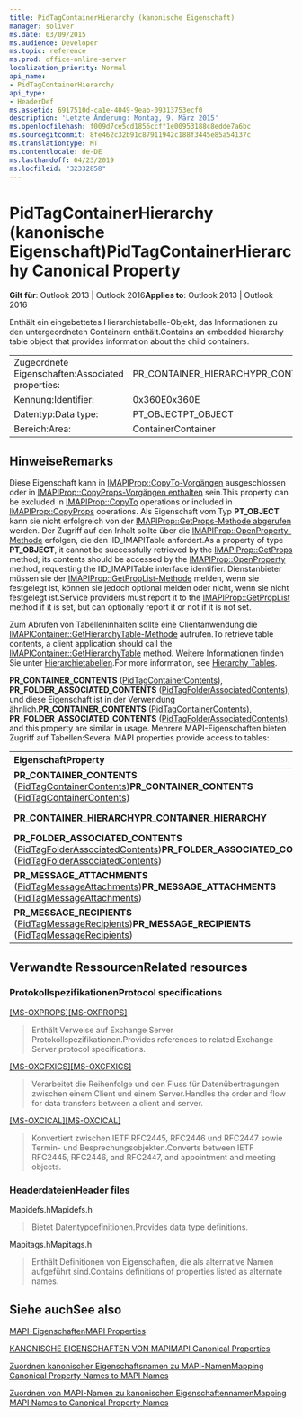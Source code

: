 ```yaml
---
title: PidTagContainerHierarchy (kanonische Eigenschaft)
manager: soliver
ms.date: 03/09/2015
ms.audience: Developer
ms.topic: reference
ms.prod: office-online-server
localization_priority: Normal
api_name:
- PidTagContainerHierarchy
api_type:
- HeaderDef
ms.assetid: 6917510d-ca1e-4049-9eab-09313753ecf0
description: 'Letzte Änderung: Montag, 9. März 2015'
ms.openlocfilehash: f009d7ce5cd1856ccff1e00953188c8edde7a6bc
ms.sourcegitcommit: 8fe462c32b91c87911942c188f3445e85a54137c
ms.translationtype: MT
ms.contentlocale: de-DE
ms.lasthandoff: 04/23/2019
ms.locfileid: "32332858"
---
```

# <a name="pidtagcontainerhierarchy-canonical-property"></a><span data-ttu-id="38ca7-103">PidTagContainerHierarchy (kanonische Eigenschaft)</span><span class="sxs-lookup"><span data-stu-id="38ca7-103">PidTagContainerHierarchy Canonical Property</span></span>

  
  
<span data-ttu-id="38ca7-104">**Gilt für**: Outlook 2013 | Outlook 2016</span><span class="sxs-lookup"><span data-stu-id="38ca7-104">**Applies to**: Outlook 2013 | Outlook 2016</span></span> 
  
<span data-ttu-id="38ca7-105">Enthält ein eingebettetes Hierarchietabelle-Objekt, das Informationen zu den untergeordneten Containern enthält.</span><span class="sxs-lookup"><span data-stu-id="38ca7-105">Contains an embedded hierarchy table object that provides information about the child containers.</span></span> 
  
|||
|:-----|:-----|
|<span data-ttu-id="38ca7-106">Zugeordnete Eigenschaften:</span><span class="sxs-lookup"><span data-stu-id="38ca7-106">Associated properties:</span></span>  <br/> |<span data-ttu-id="38ca7-107">PR_CONTAINER_HIERARCHY</span><span class="sxs-lookup"><span data-stu-id="38ca7-107">PR_CONTAINER_HIERARCHY</span></span>  <br/> |
|<span data-ttu-id="38ca7-108">Kennung:</span><span class="sxs-lookup"><span data-stu-id="38ca7-108">Identifier:</span></span>  <br/> |<span data-ttu-id="38ca7-109">0x360E</span><span class="sxs-lookup"><span data-stu-id="38ca7-109">0x360E</span></span>  <br/> |
|<span data-ttu-id="38ca7-110">Datentyp:</span><span class="sxs-lookup"><span data-stu-id="38ca7-110">Data type:</span></span>  <br/> |<span data-ttu-id="38ca7-111">PT_OBJECT</span><span class="sxs-lookup"><span data-stu-id="38ca7-111">PT_OBJECT</span></span>  <br/> |
|<span data-ttu-id="38ca7-112">Bereich:</span><span class="sxs-lookup"><span data-stu-id="38ca7-112">Area:</span></span>  <br/> |<span data-ttu-id="38ca7-113">Container</span><span class="sxs-lookup"><span data-stu-id="38ca7-113">Container</span></span>  <br/> |
   
## <a name="remarks"></a><span data-ttu-id="38ca7-114">Hinweise</span><span class="sxs-lookup"><span data-stu-id="38ca7-114">Remarks</span></span>

<span data-ttu-id="38ca7-115">Diese Eigenschaft kann in [IMAPIProp::CopyTo-Vorgängen](imapiprop-copyto.md) ausgeschlossen oder in [IMAPIProp::CopyProps-Vorgängen enthalten](imapiprop-copyprops.md) sein.</span><span class="sxs-lookup"><span data-stu-id="38ca7-115">This property can be excluded in [IMAPIProp::CopyTo](imapiprop-copyto.md) operations or included in [IMAPIProp::CopyProps](imapiprop-copyprops.md) operations.</span></span> <span data-ttu-id="38ca7-116">Als Eigenschaft vom Typ **PT_OBJECT** kann sie nicht erfolgreich von der [IMAPIProp::GetProps-Methode abgerufen](imapiprop-getprops.md) werden. Der Zugriff auf den Inhalt sollte über die [IMAPIProp::OpenProperty-Methode](imapiprop-openproperty.md) erfolgen, die den IID_IMAPITable anfordert.</span><span class="sxs-lookup"><span data-stu-id="38ca7-116">As a property of type **PT_OBJECT**, it cannot be successfully retrieved by the [IMAPIProp::GetProps](imapiprop-getprops.md) method; its contents should be accessed by the [IMAPIProp::OpenProperty](imapiprop-openproperty.md) method, requesting the IID_IMAPITable interface identifier.</span></span> <span data-ttu-id="38ca7-117">Dienstanbieter müssen sie der [IMAPIProp::GetPropList-Methode](imapiprop-getproplist.md) melden, wenn sie festgelegt ist, können sie jedoch optional melden oder nicht, wenn sie nicht festgelegt ist.</span><span class="sxs-lookup"><span data-stu-id="38ca7-117">Service providers must report it to the [IMAPIProp::GetPropList](imapiprop-getproplist.md) method if it is set, but can optionally report it or not if it is not set.</span></span> 
  
<span data-ttu-id="38ca7-118">Zum Abrufen von Tabelleninhalten sollte eine Clientanwendung die [IMAPIContainer::GetHierarchyTable-Methode](imapicontainer-gethierarchytable.md) aufrufen.</span><span class="sxs-lookup"><span data-stu-id="38ca7-118">To retrieve table contents, a client application should call the [IMAPIContainer::GetHierarchyTable](imapicontainer-gethierarchytable.md) method.</span></span> <span data-ttu-id="38ca7-119">Weitere Informationen finden Sie unter [Hierarchietabellen](hierarchy-tables.md).</span><span class="sxs-lookup"><span data-stu-id="38ca7-119">For more information, see [Hierarchy Tables](hierarchy-tables.md).</span></span> 
  
 <span data-ttu-id="38ca7-120">**PR_CONTAINER_CONTENTS** ([PidTagContainerContents](pidtagcontainercontents-canonical-property.md)), **PR_FOLDER_ASSOCIATED_CONTENTS** ([PidTagFolderAssociatedContents](pidtagfolderassociatedcontents-canonical-property.md)), und diese Eigenschaft ist in der Verwendung ähnlich.</span><span class="sxs-lookup"><span data-stu-id="38ca7-120">**PR_CONTAINER_CONTENTS** ([PidTagContainerContents](pidtagcontainercontents-canonical-property.md)), **PR_FOLDER_ASSOCIATED_CONTENTS** ([PidTagFolderAssociatedContents](pidtagfolderassociatedcontents-canonical-property.md)), and this property are similar in usage.</span></span> <span data-ttu-id="38ca7-121">Mehrere MAPI-Eigenschaften bieten Zugriff auf Tabellen:</span><span class="sxs-lookup"><span data-stu-id="38ca7-121">Several MAPI properties provide access to tables:</span></span> 
  
|<span data-ttu-id="38ca7-122">**Eigenschaft**</span><span class="sxs-lookup"><span data-stu-id="38ca7-122">**Property**</span></span>|<span data-ttu-id="38ca7-123">**Table**</span><span class="sxs-lookup"><span data-stu-id="38ca7-123">**Table**</span></span>|
|:-----|:-----|
|<span data-ttu-id="38ca7-124">**PR_CONTAINER_CONTENTS** ([PidTagContainerContents](pidtagcontainercontents-canonical-property.md))</span><span class="sxs-lookup"><span data-stu-id="38ca7-124">**PR_CONTAINER_CONTENTS** ([PidTagContainerContents](pidtagcontainercontents-canonical-property.md))</span></span>  <br/> |<span data-ttu-id="38ca7-125">Inhaltstabelle</span><span class="sxs-lookup"><span data-stu-id="38ca7-125">Contents table</span></span>  <br/> |
|<span data-ttu-id="38ca7-126">**PR_CONTAINER_HIERARCHY**</span><span class="sxs-lookup"><span data-stu-id="38ca7-126">**PR_CONTAINER_HIERARCHY**</span></span> <br/> |<span data-ttu-id="38ca7-127">Hierarchietabelle</span><span class="sxs-lookup"><span data-stu-id="38ca7-127">Hierarchy table</span></span>  <br/> |
|<span data-ttu-id="38ca7-128">**PR_FOLDER_ASSOCIATED_CONTENTS** ([PidTagFolderAssociatedContents](pidtagfolderassociatedcontents-canonical-property.md))</span><span class="sxs-lookup"><span data-stu-id="38ca7-128">**PR_FOLDER_ASSOCIATED_CONTENTS** ([PidTagFolderAssociatedContents](pidtagfolderassociatedcontents-canonical-property.md))</span></span>  <br/> |<span data-ttu-id="38ca7-129">Tabelle "Zugeordnete Inhalte"</span><span class="sxs-lookup"><span data-stu-id="38ca7-129">Associated contents table</span></span>  <br/> |
|<span data-ttu-id="38ca7-130">**PR_MESSAGE_ATTACHMENTS** ([PidTagMessageAttachments](pidtagmessageattachments-canonical-property.md))</span><span class="sxs-lookup"><span data-stu-id="38ca7-130">**PR_MESSAGE_ATTACHMENTS** ([PidTagMessageAttachments](pidtagmessageattachments-canonical-property.md))</span></span>  <br/> |<span data-ttu-id="38ca7-131">Anlagentabelle</span><span class="sxs-lookup"><span data-stu-id="38ca7-131">Attachment table</span></span>  <br/> |
|<span data-ttu-id="38ca7-132">**PR_MESSAGE_RECIPIENTS** ([PidTagMessageRecipients](pidtagmessagerecipients-canonical-property.md))</span><span class="sxs-lookup"><span data-stu-id="38ca7-132">**PR_MESSAGE_RECIPIENTS** ([PidTagMessageRecipients](pidtagmessagerecipients-canonical-property.md))</span></span>  <br/> |<span data-ttu-id="38ca7-133">Empfängertabelle</span><span class="sxs-lookup"><span data-stu-id="38ca7-133">Recipient table</span></span>  <br/> |
   
## <a name="related-resources"></a><span data-ttu-id="38ca7-134">Verwandte Ressourcen</span><span class="sxs-lookup"><span data-stu-id="38ca7-134">Related resources</span></span>

### <a name="protocol-specifications"></a><span data-ttu-id="38ca7-135">Protokollspezifikationen</span><span class="sxs-lookup"><span data-stu-id="38ca7-135">Protocol specifications</span></span>

<span data-ttu-id="38ca7-136">[[MS-OXPROPS]](https://msdn.microsoft.com/library/f6ab1613-aefe-447d-a49c-18217230b148%28Office.15%29.aspx)</span><span class="sxs-lookup"><span data-stu-id="38ca7-136">[[MS-OXPROPS]](https://msdn.microsoft.com/library/f6ab1613-aefe-447d-a49c-18217230b148%28Office.15%29.aspx)</span></span>
  
> <span data-ttu-id="38ca7-137">Enthält Verweise auf Exchange Server Protokollspezifikationen.</span><span class="sxs-lookup"><span data-stu-id="38ca7-137">Provides references to related Exchange Server protocol specifications.</span></span>
    
<span data-ttu-id="38ca7-138">[[MS-OXCFXICS]](https://msdn.microsoft.com/library/b9752f3d-d50d-44b8-9e6b-608a117c8532%28Office.15%29.aspx)</span><span class="sxs-lookup"><span data-stu-id="38ca7-138">[[MS-OXCFXICS]](https://msdn.microsoft.com/library/b9752f3d-d50d-44b8-9e6b-608a117c8532%28Office.15%29.aspx)</span></span>
  
> <span data-ttu-id="38ca7-139">Verarbeitet die Reihenfolge und den Fluss für Datenübertragungen zwischen einem Client und einem Server.</span><span class="sxs-lookup"><span data-stu-id="38ca7-139">Handles the order and flow for data transfers between a client and server.</span></span>
    
<span data-ttu-id="38ca7-140">[[MS-OXCICAL]](https://msdn.microsoft.com/library/a685a040-5b69-4c84-b084-795113fb4012%28Office.15%29.aspx)</span><span class="sxs-lookup"><span data-stu-id="38ca7-140">[[MS-OXCICAL]](https://msdn.microsoft.com/library/a685a040-5b69-4c84-b084-795113fb4012%28Office.15%29.aspx)</span></span>
  
> <span data-ttu-id="38ca7-141">Konvertiert zwischen IETF RFC2445, RFC2446 und RFC2447 sowie Termin- und Besprechungsobjekten.</span><span class="sxs-lookup"><span data-stu-id="38ca7-141">Converts between IETF RFC2445, RFC2446, and RFC2447, and appointment and meeting objects.</span></span>
    
### <a name="header-files"></a><span data-ttu-id="38ca7-142">Headerdateien</span><span class="sxs-lookup"><span data-stu-id="38ca7-142">Header files</span></span>

<span data-ttu-id="38ca7-143">Mapidefs.h</span><span class="sxs-lookup"><span data-stu-id="38ca7-143">Mapidefs.h</span></span>
  
> <span data-ttu-id="38ca7-144">Bietet Datentypdefinitionen.</span><span class="sxs-lookup"><span data-stu-id="38ca7-144">Provides data type definitions.</span></span>
    
<span data-ttu-id="38ca7-145">Mapitags.h</span><span class="sxs-lookup"><span data-stu-id="38ca7-145">Mapitags.h</span></span>
  
> <span data-ttu-id="38ca7-146">Enthält Definitionen von Eigenschaften, die als alternative Namen aufgeführt sind.</span><span class="sxs-lookup"><span data-stu-id="38ca7-146">Contains definitions of properties listed as alternate names.</span></span>
    
## <a name="see-also"></a><span data-ttu-id="38ca7-147">Siehe auch</span><span class="sxs-lookup"><span data-stu-id="38ca7-147">See also</span></span>



[<span data-ttu-id="38ca7-148">MAPI-Eigenschaften</span><span class="sxs-lookup"><span data-stu-id="38ca7-148">MAPI Properties</span></span>](mapi-properties.md)
  
[<span data-ttu-id="38ca7-149">KANONISCHE EIGENSCHAFTEN VON MAPI</span><span class="sxs-lookup"><span data-stu-id="38ca7-149">MAPI Canonical Properties</span></span>](mapi-canonical-properties.md)
  
[<span data-ttu-id="38ca7-150">Zuordnen kanonischer Eigenschaftsnamen zu MAPI-Namen</span><span class="sxs-lookup"><span data-stu-id="38ca7-150">Mapping Canonical Property Names to MAPI Names</span></span>](mapping-canonical-property-names-to-mapi-names.md)
  
[<span data-ttu-id="38ca7-151">Zuordnen von MAPI-Namen zu kanonischen Eigenschaftennamen</span><span class="sxs-lookup"><span data-stu-id="38ca7-151">Mapping MAPI Names to Canonical Property Names</span></span>](mapping-mapi-names-to-canonical-property-names.md)

